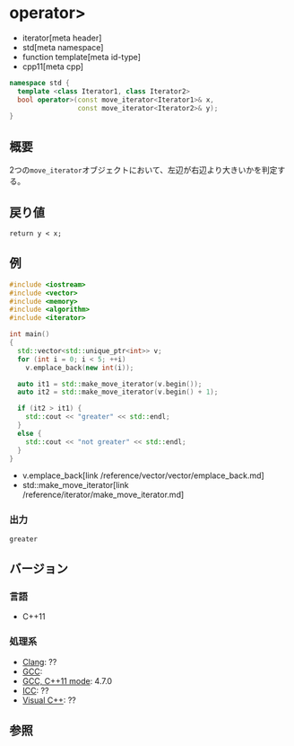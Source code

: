 # operator>
* iterator[meta header]
* std[meta namespace]
* function template[meta id-type]
* cpp11[meta cpp]

```cpp
namespace std {
  template <class Iterator1, class Iterator2>
  bool operator>(const move_iterator<Iterator1>& x,
                 const move_iterator<Iterator2>& y);
}
```

## 概要
2つの`move_iterator`オブジェクトにおいて、左辺が右辺より大きいかを判定する。


## 戻り値
`return y < x;`


## 例
```cpp example
#include <iostream>
#include <vector>
#include <memory>
#include <algorithm>
#include <iterator>

int main()
{
  std::vector<std::unique_ptr<int>> v;
  for (int i = 0; i < 5; ++i)
    v.emplace_back(new int(i));

  auto it1 = std::make_move_iterator(v.begin());
  auto it2 = std::make_move_iterator(v.begin() + 1);

  if (it2 > it1) {
    std::cout << "greater" << std::endl;
  }
  else {
    std::cout << "not greater" << std::endl;
  }
}
```
* v.emplace_back[link /reference/vector/vector/emplace_back.md]
* std::make_move_iterator[link /reference/iterator/make_move_iterator.md]

### 出力
```
greater
```

## バージョン
### 言語
- C++11

### 処理系
- [Clang](/implementation.md#clang): ??
- [GCC](/implementation.md#gcc): 
- [GCC, C++11 mode](/implementation.md#gcc): 4.7.0
- [ICC](/implementation.md#icc): ??
- [Visual C++](/implementation.md#visual_cpp): ??


## 参照


